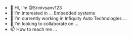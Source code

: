 - 👋 Hi, I’m @Srinivsanv123
- 👀 I’m interested in ... Embedded systems
- 🌱 I’m currently working in Infiquity Auto Technologies ... 
- 💞️ I’m looking to collaborate on ...
- 📫 How to reach me ...

<!---
Srinivsanv123/Srinivsanv123 is a ✨ special ✨ repository because its `README.md` (this file) appears on your GitHub profile.
You can click the Preview link to take a look at your changes.
--->
